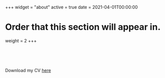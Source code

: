 +++
widget = "about"
active = true
date = 2021-04-01T00:00:00

# Order that this section will appear in.
weight = 2
+++

<br/><br/>
<br/>

Download my CV [here](https://www.dropbox.com/s/syducr2svc21p1z/Eddie_Yang_CV.pdf?dl=0)